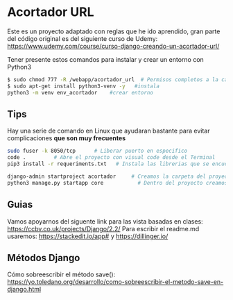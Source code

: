 # Acortador URL

Este es un proyecto adaptado con reglas que he ido aprendido, gran parte del código original es del siguiente curso de Udemy: <https://www.udemy.com/course/curso-django-creando-un-acortador-url/>

Tener presente estos comandos para instalar y crear un entorno con Python3

```sh
$ sudo chmod 777 -R /webapp/acortador_url  # Permisos completos a la carpeta
$ sudo apt-get install python3-venv -y   #instala
python3 -m venv env_acortador    #crear entorno
```

## Tips

Hay una serie de comando en Linux que ayudaran bastante para evitar complicaciones **que son muy frecuentes**

```sh
sudo fuser -k 8050/tcp      # Liberar puerto en especifico
code .         # Abre el proyecto con visual code desde el Terminal
pip3 install -r requeriments.txt   # Instala las librerias que se encuentren en el a rchivo
```

```sh
django-admin startproject acortador     # Creamos la carpeta del proyecto
python3 manage.py startapp core           # Dentro del proyecto creamos el App 
```

## Guias

Vamos apoyarnos del siguente link para las vista basadas en clases:
<https://ccbv.co.uk/projects/Django/2.2/>
Para escribir el readme.md usaremos:
<https://stackedit.io/app#> y <https://dillinger.io/>

## Métodos Django

Cómo sobreescribir el método save():
<https://yo.toledano.org/desarrollo/como-sobreescribir-el-metodo-save-en-django.html>



